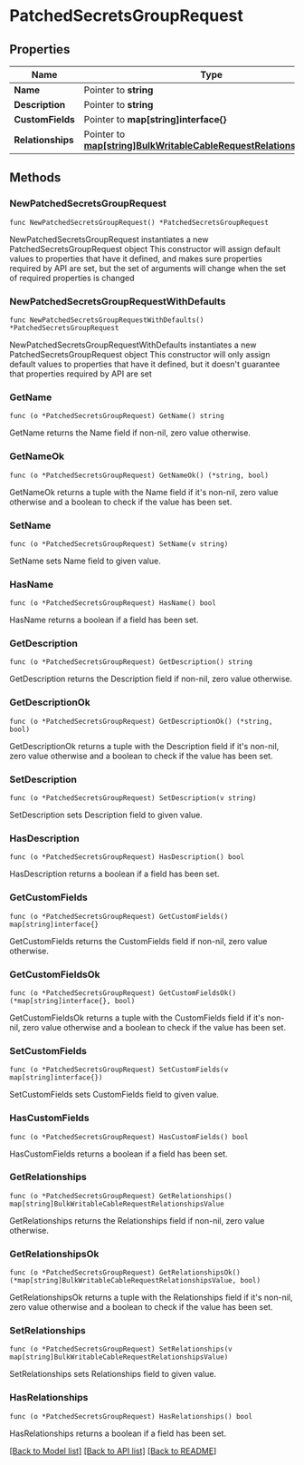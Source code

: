 # PatchedSecretsGroupRequest

## Properties

Name | Type | Description | Notes
------------ | ------------- | ------------- | -------------
**Name** | Pointer to **string** |  | [optional] 
**Description** | Pointer to **string** |  | [optional] 
**CustomFields** | Pointer to **map[string]interface{}** |  | [optional] 
**Relationships** | Pointer to [**map[string]BulkWritableCableRequestRelationshipsValue**](BulkWritableCableRequestRelationshipsValue.md) |  | [optional] 

## Methods

### NewPatchedSecretsGroupRequest

`func NewPatchedSecretsGroupRequest() *PatchedSecretsGroupRequest`

NewPatchedSecretsGroupRequest instantiates a new PatchedSecretsGroupRequest object
This constructor will assign default values to properties that have it defined,
and makes sure properties required by API are set, but the set of arguments
will change when the set of required properties is changed

### NewPatchedSecretsGroupRequestWithDefaults

`func NewPatchedSecretsGroupRequestWithDefaults() *PatchedSecretsGroupRequest`

NewPatchedSecretsGroupRequestWithDefaults instantiates a new PatchedSecretsGroupRequest object
This constructor will only assign default values to properties that have it defined,
but it doesn't guarantee that properties required by API are set

### GetName

`func (o *PatchedSecretsGroupRequest) GetName() string`

GetName returns the Name field if non-nil, zero value otherwise.

### GetNameOk

`func (o *PatchedSecretsGroupRequest) GetNameOk() (*string, bool)`

GetNameOk returns a tuple with the Name field if it's non-nil, zero value otherwise
and a boolean to check if the value has been set.

### SetName

`func (o *PatchedSecretsGroupRequest) SetName(v string)`

SetName sets Name field to given value.

### HasName

`func (o *PatchedSecretsGroupRequest) HasName() bool`

HasName returns a boolean if a field has been set.

### GetDescription

`func (o *PatchedSecretsGroupRequest) GetDescription() string`

GetDescription returns the Description field if non-nil, zero value otherwise.

### GetDescriptionOk

`func (o *PatchedSecretsGroupRequest) GetDescriptionOk() (*string, bool)`

GetDescriptionOk returns a tuple with the Description field if it's non-nil, zero value otherwise
and a boolean to check if the value has been set.

### SetDescription

`func (o *PatchedSecretsGroupRequest) SetDescription(v string)`

SetDescription sets Description field to given value.

### HasDescription

`func (o *PatchedSecretsGroupRequest) HasDescription() bool`

HasDescription returns a boolean if a field has been set.

### GetCustomFields

`func (o *PatchedSecretsGroupRequest) GetCustomFields() map[string]interface{}`

GetCustomFields returns the CustomFields field if non-nil, zero value otherwise.

### GetCustomFieldsOk

`func (o *PatchedSecretsGroupRequest) GetCustomFieldsOk() (*map[string]interface{}, bool)`

GetCustomFieldsOk returns a tuple with the CustomFields field if it's non-nil, zero value otherwise
and a boolean to check if the value has been set.

### SetCustomFields

`func (o *PatchedSecretsGroupRequest) SetCustomFields(v map[string]interface{})`

SetCustomFields sets CustomFields field to given value.

### HasCustomFields

`func (o *PatchedSecretsGroupRequest) HasCustomFields() bool`

HasCustomFields returns a boolean if a field has been set.

### GetRelationships

`func (o *PatchedSecretsGroupRequest) GetRelationships() map[string]BulkWritableCableRequestRelationshipsValue`

GetRelationships returns the Relationships field if non-nil, zero value otherwise.

### GetRelationshipsOk

`func (o *PatchedSecretsGroupRequest) GetRelationshipsOk() (*map[string]BulkWritableCableRequestRelationshipsValue, bool)`

GetRelationshipsOk returns a tuple with the Relationships field if it's non-nil, zero value otherwise
and a boolean to check if the value has been set.

### SetRelationships

`func (o *PatchedSecretsGroupRequest) SetRelationships(v map[string]BulkWritableCableRequestRelationshipsValue)`

SetRelationships sets Relationships field to given value.

### HasRelationships

`func (o *PatchedSecretsGroupRequest) HasRelationships() bool`

HasRelationships returns a boolean if a field has been set.


[[Back to Model list]](../README.md#documentation-for-models) [[Back to API list]](../README.md#documentation-for-api-endpoints) [[Back to README]](../README.md)



